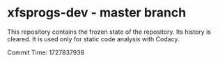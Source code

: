 # xfsprogs-dev - master branch

This repository contains the frozen state of the repository.
Its history is cleared. It is used only for static code
analysis with Codacy.

Commit Time: 1727837938